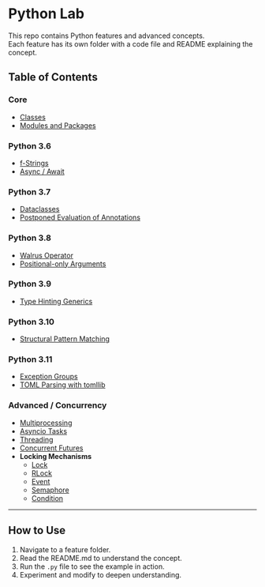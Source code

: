 # Python Lab

This repo contains Python features and advanced concepts.  
Each feature has its own folder with a code file and README explaining the concept.

## Table of Contents

### Core
- [Classes](./classes/README.md)
- [Modules and Packages](./modules_and_packages/README.md)

### Python 3.6
- [f-Strings](./python3.6/fstrings/README.md)
- [Async / Await](./python3.6/async_await/README.md)

### Python 3.7
- [Dataclasses](./python3.7/dataclasses/README.md)
- [Postponed Evaluation of Annotations](./python3.7/postponed_annotations/README.md)

### Python 3.8
- [Walrus Operator](./python3.8/walrus_operator/README.md)
- [Positional-only Arguments](./python3.8/positional_only_args/README.md)

### Python 3.9
- [Type Hinting Generics](./python3.9/type_hinting_generics/README.md)

### Python 3.10
- [Structural Pattern Matching](./python3.10/structural_pattern_matching/README.md)

### Python 3.11
- [Exception Groups](./python3.11/exception_groups/README.md)
- [TOML Parsing with tomllib](./python3.11/tomllib_example/README.md)

### Advanced / Concurrency
- [Multiprocessing](./advanced/multiprocessing_examples/README.md)
- [Asyncio Tasks](./advanced/asyncio_tasks/README.md)
- [Threading](./advanced/threading_examples/README.md)
- [Concurrent Futures](./advanced/concurrent_futures_examples/README.md)
- **Locking Mechanisms**
  - [Lock](./advanced/locking_mechanisms/threading_lock.py)
  - [RLock](./advanced/locking_mechanisms/threading_rlock.py)
  - [Event](./advanced/locking_mechanisms/threading_event.py)
  - [Semaphore](./advanced/locking_mechanisms/threading_semaphore.py)
  - [Condition](./advanced/locking_mechanisms/threading_condition.py)

---

## How to Use
1. Navigate to a feature folder.  
2. Read the README.md to understand the concept.  
3. Run the `.py` file to see the example in action.  
4. Experiment and modify to deepen understanding.
